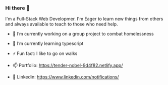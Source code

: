 ### Hi there 👋
I'm a Full-Stack Web Developmer. I'm Eager to learn new things from others and always available to teach to those who need help.
- 🔭 I’m currently working on a group project to combat homelessness
- 🌱 I’m currently learning typescript
- ⚡ Fun fact: I like to go on walks

- 📫 Portfolio: https://tender-nobel-9d4f82.netlify.app/
- 💬 Linkedin: https://www.linkedin.com/notifications/










<!--
**thomasjk0831/thomasjk0831** is a ✨ _special_ ✨ repository because its `README.md` (this file) appears on your GitHub profile.

Here are some ideas to get you started:

- 🔭 I’m currently working on ...
- 🌱 I’m currently learning ...
- 👯 I’m looking to collaborate on ...
- 🤔 I’m looking for help with ...
- 💬 Ask me about ...
- 📫 How to reach me: ...
- 😄 Pronouns: ...
- ⚡ Fun fact: ...
-->

